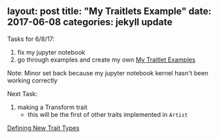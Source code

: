layout: post
title: "My Traitlets Example"
date: 2017-06-08
categories: jekyll update
---

Tasks for 6/8/17:
1. fix my jupyter notebook
2. go through examples and create my own [My Traitlet Examples][myex]

Note: Minor set back because my jupyter notebook kernel hasn't been working correctly

Next Task:
1. making a Transform trait
    * this will be the first of other traits implemented in `Artist`

[Defining New Trait Types][dntt]

[dntt]:  https://traitlets.readthedocs.io/en/stable/defining_traits.html
[myex]: https://github.com/katierose1029/gsoc_work/blob/master/traitlet_testing/my-traitlet-example.ipynb
